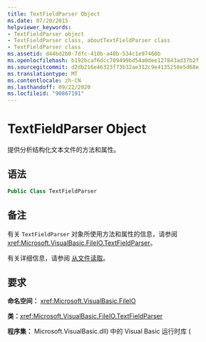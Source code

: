 ```yaml
---
title: TextFieldParser Object
ms.date: 07/20/2015
helpviewer_keywords:
- TextFieldParser object
- TextFieldParser class, aboutTextFieldParser class
- TextFieldParser class
ms.assetid: d44bd2b0-7dfc-410b-a48b-534c1e97460b
ms.openlocfilehash: b192bcaf6dcc709499bd54a0dee127843ad37b2f
ms.sourcegitcommit: d2db216e46323f73b32ae312c9e4135258e5d68e
ms.translationtype: MT
ms.contentlocale: zh-CN
ms.lasthandoff: 09/22/2020
ms.locfileid: "90867191"
---
```

# <a name="textfieldparser-object"></a>TextFieldParser Object

提供分析结构化文本文件的方法和属性。  
  
## <a name="syntax"></a>语法  
  
```vb  
Public Class TextFieldParser  
```  
  
## <a name="remarks"></a>备注  

 有关 `TextFieldParser` 对象所使用方法和属性的信息，请参阅 <xref:Microsoft.VisualBasic.FileIO.TextFieldParser>。  
  
 有关详细信息，请参阅 [从文件读取](../../developing-apps/programming/drives-directories-files/reading-from-files.md)。  
  
## <a name="requirements"></a>要求  

 **命名空间：** <xref:Microsoft.VisualBasic.FileIO>  
  
 **类：**<xref:Microsoft.VisualBasic.FileIO.TextFieldParser>  
  
 **程序集：** Microsoft.VisualBasic.dll) 中的 Visual Basic 运行时库 (
